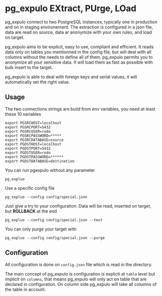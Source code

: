 # pg_expulo EXtract, PUrge, LOad


pg_expulo connect to two PostgreSQL instances, typically one in
production and on in staging environement. The extraction is
configured in a json file, data are read on source, data ar anonymize
with your own rules, and load on target.

pg_expulo aims to be explicit, easy to use, compliant and
efficient. It reads data only on tables you mentionned in the config
file, but will deal with all columns without the needs to define all
of them. pg_expulo permits you to anonymize all your sensitive
data. It will load them as fast as possible with bulk insert to the
target.

pg_expulo is able to deal with foreign keys and serial values, it will
automatically set the right value.



## Usage

The two connections strings are build from env variables, you need at least these 10 variables

    export PGSRCHOST=localhost
    export PGSRCPORT=5432
    export PGSRCUSER=rodo
    export PGSRCPASSWORD=*****
    export PGSRCDATABASE=source
    export PGDSTHOST=localhost
    export PGDSTPORT=5432
    export PGDSTUSER=rodo
    export PGDSTPASSWORD=******
    export PGDSTDATABASE=destination

You can run pgexpulo without any parameter

```code
pg_expluo
```

Use a specific config file

```code
pg_expluo --config config/special.json
```

Just give a try to your configuration. Data will be read, inserted on target, but **ROLLBACK** at the end

```code
pg_expluo --config config/special.json --test
```

You can only purge your target with

```code
pg_expluo --config config/special.json --purge
```


## Configuration

All configuration is done on `config.json` file which is read in the
directory.

The main concept of pg_expulo is configuration is explicti at `table`
level but implicit on `columns`, that means pg_expulo will only act on
table that are declared in configuration. On column side pg_expulo
will take all columns of the table in account.